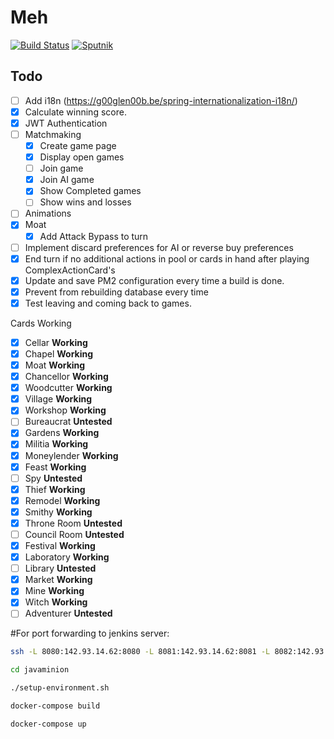 # Meh

[![Build Status](https://travis-ci.org/nelson54/javaminion.svg?branch=master)](https://travis-ci.org/nelson54/javaminion)
[![Sputnik](https://sputnik.ci/conf/badge)](https://sputnik.ci/app#builds/nelson54/javaminion)

## Todo
- [ ] Add i18n (https://g00glen00b.be/spring-internationalization-i18n/)
- [x] Calculate winning score.
- [x] JWT Authentication 
- [ ] Matchmaking
    - [x] Create game page
    - [x] Display open games
    - [ ] Join game
    - [x] Join AI game
    - [x] Show Completed games
    - [ ] Show wins and losses
- [ ] Animations
- [x] Moat
    - [x] Add Attack Bypass to turn
- [ ] Implement discard preferences for AI or reverse buy preferences   
- [x] End turn if no additional actions in pool or cards in hand after playing ComplexActionCard's
- [x] Update and save PM2 configuration every time a build is done.
- [x] Prevent from rebuilding database every time
- [x] Test leaving and coming back to games.

Cards Working
- [x] Cellar **Working**
- [x] Chapel **Working**
- [x] Moat **Working**
- [x] Chancellor **Working**
- [x] Woodcutter **Working**
- [x] Village **Working**
- [x] Workshop **Working**
- [ ] Bureaucrat **Untested**
- [x] Gardens **Working**
- [x] Militia **Working**
- [x] Moneylender **Working**
- [x] Feast **Working**
- [ ] Spy **Untested**
- [x] Thief **Working**
- [x] Remodel **Working**
- [x] Smithy **Working**
- [x] Throne Room **Untested**
- [ ] Council Room **Untested** 
- [x] Festival **Working**
- [x] Laboratory **Working**
- [ ] Library **Untested**
- [x] Market **Working**
- [x] Mine **Working**
- [x] Witch **Working**
- [ ] Adventurer **Untested**

#For port forwarding to jenkins server:
```bash
ssh -L 8080:142.93.14.62:8080 -L 8081:142.93.14.62:8081 -L 8082:142.93.14.62:8082 root@142.93.14.62
```

```bash
cd javaminion

./setup-environment.sh

docker-compose build

docker-compose up

```